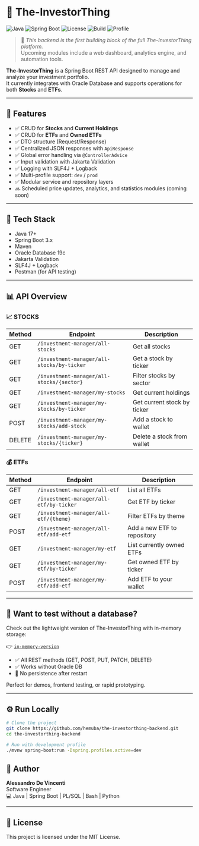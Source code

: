 # 💼 The-InvestorThing

![Java](https://img.shields.io/badge/Java-17+-blue.svg)
![Spring Boot](https://img.shields.io/badge/Spring%20Boot-3.x-brightgreen)
![License](https://img.shields.io/badge/license-MIT-blue.svg)
![Build](https://img.shields.io/badge/build-passing-brightgreen)
![Profile](https://img.shields.io/badge/Profile-dev%2Fprod-orange)

> 🧱 *This backend is the first building block of the full The-InvestorThing platform.*  
> Upcoming modules include a web dashboard, analytics engine, and automation tools.

**The-InvestorThing** is a Spring Boot REST API designed to manage and analyze your investment portfolio.  
It currently integrates with Oracle Database and supports operations for both **Stocks** and **ETFs**.

---

## 🚀 Features

- ✅ CRUD for **Stocks** and **Current Holdings**
- ✅ CRUD for **ETFs** and **Owned ETFs**
- ✅ DTO structure (Request/Response)
- ✅ Centralized JSON responses with `ApiResponse`
- ✅ Global error handling via `@ControllerAdvice`
- ✅ Input validation with Jakarta Validation
- ✅ Logging with SLF4J + Logback
- ✅ Multi-profile support: `dev` / `prod`
- ✅ Modular service and repository layers
- 🔜 Scheduled price updates, analytics, and statistics modules (coming soon)

---

## 🧠 Tech Stack

- Java 17+
- Spring Boot 3.x
- Maven
- Oracle Database 19c
- Jakarta Validation
- SLF4J + Logback
- Postman (for API testing)

---

## 📊 API Overview

### 📈 STOCKS

| Method | Endpoint                             | Description                        |
|--------|---------------------------------------|------------------------------------|
| GET    | `/investment-manager/all-stocks`     | Get all stocks                     |
| GET    | `/investment-manager/all-stocks/by-ticker` | Get a stock by ticker       |
| GET    | `/investment-manager/all-stocks/{sector}`  | Filter stocks by sector      |
| GET    | `/investment-manager/my-stocks`      | Get current holdings               |
| GET    | `/investment-manager/my-stocks/by-ticker` | Get current stock by ticker |
| POST   | `/investment-manager/my-stocks/add-stock` | Add a stock to wallet       |
| DELETE | `/investment-manager/my-stocks/{ticker}` | Delete a stock from wallet  |

### 💰 ETFs

| Method | Endpoint                                | Description                          |
|--------|------------------------------------------|--------------------------------------|
| GET    | `/investment-manager/all-etf`           | List all ETFs                        |
| GET    | `/investment-manager/all-etf/by-ticker` | Get ETF by ticker                    |
| GET    | `/investment-manager/all-etf/{theme}`   | Filter ETFs by theme                 |
| POST   | `/investment-manager/all-etf/add-etf`   | Add a new ETF to repository          |
| GET    | `/investment-manager/my-etf`            | List currently owned ETFs            |
| GET    | `/investment-manager/my-etf/by-ticker`  | Get owned ETF by ticker              |
| POST   | `/investment-manager/my-etf/add-etf`    | Add ETF to your wallet               |

---

## 🧪 Want to test without a database?

Check out the lightweight version of The-InvestorThing with in-memory storage:

👉 [`in-memory-version`](https://github.com/hemuba/the-investorthing-backend/tree/in-memory-version)

- ✅ All REST methods (GET, POST, PUT, PATCH, DELETE)
- ✅ Works without Oracle DB
- 🚫 No persistence after restart

Perfect for demos, frontend testing, or rapid prototyping.

---

## ⚙️ Run Locally

```bash
# Clone the project
git clone https://github.com/hemuba/the-investorthing-backend.git
cd the-investorthing-backend

# Run with development profile
./mvnw spring-boot:run -Dspring.profiles.active=dev
```

## 👤 Author

**Alessandro De Vincenti**  
Software Engineer  
💻 Java | Spring Boot | PL/SQL | Bash | Python  

---

## 📌 License

This project is licensed under the MIT License.